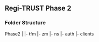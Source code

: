 

## Regi-TRUST Phase 2 

### Folder Structure

Phase2 
   |
   |- tfm
   |- zm
   |- ns
   |- auth
   |- clients
  